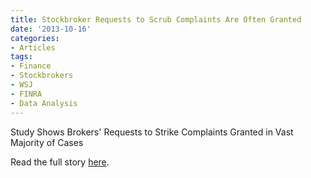 ```yaml
---
title: Stockbroker Requests to Scrub Complaints Are Often Granted
date: '2013-10-16'
categories:
- Articles
tags:
- Finance
- Stockbrokers
- WSJ
- FINRA
- Data Analysis
---
```


Study Shows Brokers' Requests to Strike Complaints Granted in Vast Majority of
Cases

Read the full story
[here](https://www.wsj.com/articles/stockbrokers-requests-to-scrub-complaints-are-often-granted-1381944984).
